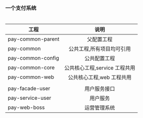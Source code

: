 ### 一个支付系统


# 
| 工程        |   说明           |
| ------------- |:-------------:|
| pay-common-parent      | 父配置工程 |
| pay-common      | 公共工程,所有项目均可引用|
| pay-common-config      | 公共配置工程|
| pay-common-core | 公共核心工程,service 工程共用  |    
| pay-common-web | 公共核心工程,web 工程共用  |    
| 						|				              |
| pay-facade-user |	用户服务接口   |
| pay-service-user| 用户服务       |
| pay-web-boss    | 运营管理系统    |